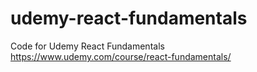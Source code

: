 # udemy-react-fundamentals
Code for Udemy React Fundamentals https://www.udemy.com/course/react-fundamentals/
